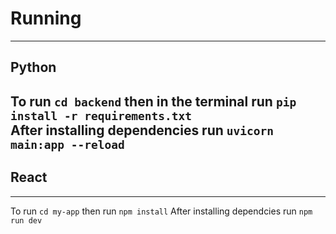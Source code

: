 # Running
---
## Python
To run `cd backend` then in the terminal run `pip install -r requirements.txt`  
After installing dependencies run `uvicorn main:app --reload`
---
## React
---
To run `cd my-app` then run `npm install`
After installing dependcies run `npm run dev`
